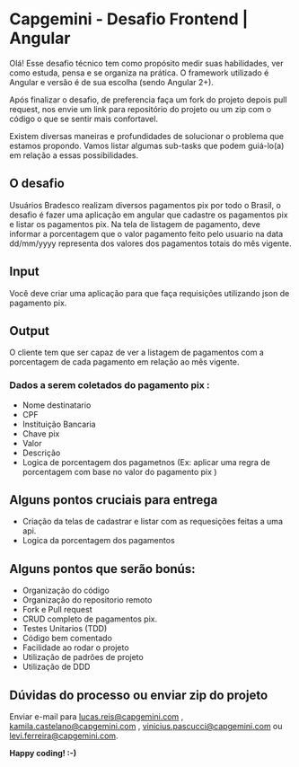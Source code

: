 # Capgemini - Desafio Frontend | Angular

Olá! Esse desafio técnico tem como propósito medir suas habilidades, ver como estuda, pensa e se organiza na prática. O framework utilizado é Angular e versão é de sua escolha (sendo Angular 2+). 

Após finalizar o desafio, de preferencia faça um fork do projeto depois pull request, nos envie um link para repositório do projeto ou um zip com o código o que se sentir mais confortavel.

Existem diversas maneiras e profundidades de solucionar o problema que estamos propondo. Vamos listar algumas sub-tasks que podem guiá-lo(a) em relação a essas possibilidades.

## O desafio

Usuários Bradesco realizam diversos pagamentos pix por todo o Brasil, o desafio é fazer uma aplicação em angular que cadastre os pagamentos pix e listar os pagamentos pix. Na tela de listagem de pagamento, deve informar a porcentagem que o valor pagamento feito pelo usuario na data dd/mm/yyyy representa  dos valores dos pagamentos totais do mês vigente.

## Input

Você deve criar uma aplicação para que faça requisições utilizando  json de pagamento pix. 

## Output

O cliente tem que ser capaz de ver a listagem de pagamentos com a porcentagem de cada pagamento em relação ao mês vigente.


### Dados a serem coletados do pagamento pix :

* Nome destinatario
* CPF
* Instituição Bancaria
* Chave pix
* Valor
* Descrição
* Logica de porcentagem dos pagametnos (Ex: aplicar uma regra de porcentagem com base no valor do pagamento pix )


## Alguns pontos cruciais para entrega
* Criação da telas de cadastrar e listar com as requesições feitas a uma api.
* Logica da porcentagem dos pagamentos

## Alguns pontos que serão bonús:

* Organização do código 
* Organização do repositorio remoto
* Fork e Pull request
* CRUD completo de pagamentos pix.
* Testes Unitarios (TDD)
* Código bem comentado 
* Facilidade ao rodar o projeto
* Utilização de padrões de projeto 
* Utilização de DDD

## Dúvidas do processo ou enviar zip do projeto

Enviar e-mail para  lucas.reis@capgemini.com , kamila.castelano@capgemini.com , vinicius.pascucci@capgemini.com ou  levi.ferreira@capgemini.com.

**Happy coding! :-)**
